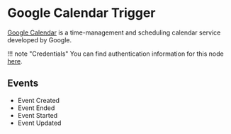 # Google Calendar Trigger

[Google Calendar](https://www.google.com/calendar/) is a time-management and scheduling calendar service developed by Google.

!!! note "Credentials"
    You can find authentication information for this node [here](/integrations/credentials/google/).


## Events

- Event Created
- Event Ended
- Event Started
- Event Updated
